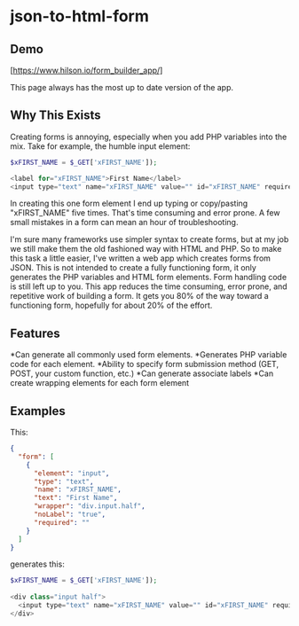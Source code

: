 # json-to-html-form

## Demo
[https://www.hilson.io/form_builder_app/]

This page always has the most up to date version of the app.

## Why This Exists

Creating forms is annoying, especially when you add PHP variables into the mix. Take for example, the humble input element:
```PHP
$xFIRST_NAME = $_GET['xFIRST_NAME']);

<label for="xFIRST_NAME">First Name</label>
<input type="text" name="xFIRST_NAME" value="" id="xFIRST_NAME" required> 
```
In creating this one form element I end up typing or copy/pasting "xFIRST_NAME" five times. That's time consuming and error prone. A few small mistakes in a form can mean an hour of troubleshooting. 

I'm sure many frameworks use simpler syntax to create forms, but at my job we still make them the old fashioned way with HTML and PHP. So to make this task a little easier, I've written a web app which creates forms from JSON. This is not intended to create a fully functioning form, it only generates the PHP variables and HTML form elements. Form handling code is still left up to you. This app reduces the time consuming, error prone, and repetitive work of building a form. It gets you 80% of the way toward a functioning form, hopefully for about 20% of the effort.

## Features

*Can generate all commonly used form elements.
*Generates PHP variable code for each element.
*Ability to specify form submission method (GET, POST, your custom function, etc.)
*Can generate associate labels
*Can create wrapping elements for each form element

## Examples
This:
```JSON
{
  "form": [
    {
      "element": "input",
      "type": "text",
      "name": "xFIRST_NAME",
      "text": "First Name",
      "wrapper": "div.input.half",
      "noLabel": "true",
      "required": ""
    }
  ]
}
```
generates this:
```PHP
$xFIRST_NAME = $_GET['xFIRST_NAME']);
 
<div class="input half">
  <input type="text" name="xFIRST_NAME" value="" id="xFIRST_NAME" required placeholder="First Name"> 
</div> 
```


